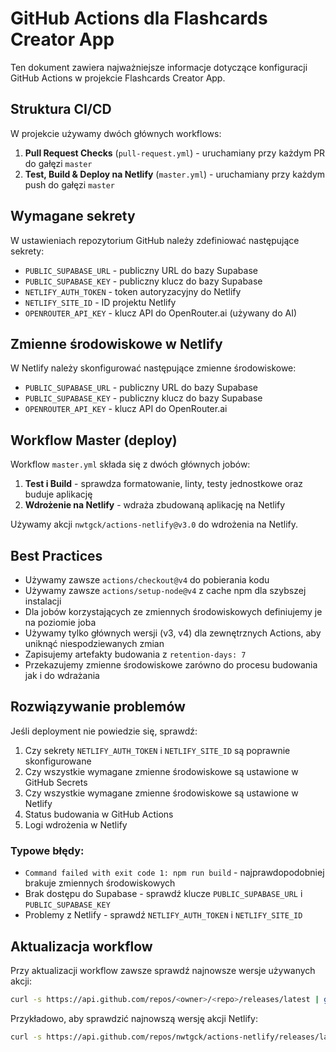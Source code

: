 # GitHub Actions dla Flashcards Creator App

Ten dokument zawiera najważniejsze informacje dotyczące konfiguracji GitHub Actions w projekcie Flashcards Creator App.

## Struktura CI/CD

W projekcie używamy dwóch głównych workflows:

1. **Pull Request Checks** (`pull-request.yml`) - uruchamiany przy każdym PR do gałęzi `master`
2. **Test, Build & Deploy na Netlify** (`master.yml`) - uruchamiany przy każdym push do gałęzi `master`

## Wymagane sekrety

W ustawieniach repozytorium GitHub należy zdefiniować następujące sekrety:

- `PUBLIC_SUPABASE_URL` - publiczny URL do bazy Supabase
- `PUBLIC_SUPABASE_KEY` - publiczny klucz do bazy Supabase
- `NETLIFY_AUTH_TOKEN` - token autoryzacyjny do Netlify
- `NETLIFY_SITE_ID` - ID projektu Netlify
- `OPENROUTER_API_KEY` - klucz API do OpenRouter.ai (używany do AI)

## Zmienne środowiskowe w Netlify

W Netlify należy skonfigurować następujące zmienne środowiskowe:

- `PUBLIC_SUPABASE_URL` - publiczny URL do bazy Supabase
- `PUBLIC_SUPABASE_KEY` - publiczny klucz do bazy Supabase
- `OPENROUTER_API_KEY` - klucz API do OpenRouter.ai

## Workflow Master (deploy)

Workflow `master.yml` składa się z dwóch głównych jobów:

1. **Test i Build** - sprawdza formatowanie, linty, testy jednostkowe oraz buduje aplikację
2. **Wdrożenie na Netlify** - wdraża zbudowaną aplikację na Netlify

Używamy akcji `nwtgck/actions-netlify@v3.0` do wdrożenia na Netlify.

## Best Practices

- Używamy zawsze `actions/checkout@v4` do pobierania kodu
- Używamy zawsze `actions/setup-node@v4` z cache npm dla szybszej instalacji
- Dla jobów korzystających ze zmiennych środowiskowych definiujemy je na poziomie joba
- Używamy tylko głównych wersji (v3, v4) dla zewnętrznych Actions, aby uniknąć niespodziewanych zmian
- Zapisujemy artefakty budowania z `retention-days: 7`
- Przekazujemy zmienne środowiskowe zarówno do procesu budowania jak i do wdrażania

## Rozwiązywanie problemów

Jeśli deployment nie powiedzie się, sprawdź:

1. Czy sekrety `NETLIFY_AUTH_TOKEN` i `NETLIFY_SITE_ID` są poprawnie skonfigurowane
2. Czy wszystkie wymagane zmienne środowiskowe są ustawione w GitHub Secrets
3. Czy wszystkie wymagane zmienne środowiskowe są ustawione w Netlify
4. Status budowania w GitHub Actions
5. Logi wdrożenia w Netlify

### Typowe błędy:

- `Command failed with exit code 1: npm run build` - najprawdopodobniej brakuje zmiennych środowiskowych
- Brak dostępu do Supabase - sprawdź klucze `PUBLIC_SUPABASE_URL` i `PUBLIC_SUPABASE_KEY`
- Problemy z Netlify - sprawdź `NETLIFY_AUTH_TOKEN` i `NETLIFY_SITE_ID`

## Aktualizacja workflow

Przy aktualizacji workflow zawsze sprawdź najnowsze wersje używanych akcji:

```bash
curl -s https://api.github.com/repos/<owner>/<repo>/releases/latest | grep '"tag_name":' | sed -E 's/.*"v([0-9]+).*/\1/'
```

Przykładowo, aby sprawdzić najnowszą wersję akcji Netlify:

```bash
curl -s https://api.github.com/repos/nwtgck/actions-netlify/releases/latest | grep '"tag_name":' | sed -E 's/.*"v([0-9]+).*/\1/'
```
